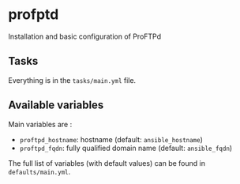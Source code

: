 # profptd

Installation and basic configuration of ProFTPd

## Tasks

Everything is in the `tasks/main.yml` file.

## Available variables

Main variables are :

* `proftpd_hostname`: hostname (default: `ansible_hostname`)
* `proftpd_fqdn`: fully qualified domain name (default: `ansible_fqdn`)

The full list of variables (with default values) can be found in `defaults/main.yml`.
